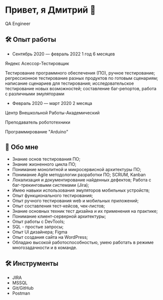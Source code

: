 # Привет, я Дмитрий 👋


QA Engineer  

## 🛠 Опыт работы
*   Сентябрь 2020 — февраль 2022
1 год 6 месяцев

Яндекс
Асессор-Тестировщик

Тестирование программного обеспечения (ПО), ручное тестирование; регрессионное тестирование разных продуктов по готовым сценариям; 
написание сценариев для тестирования; исследовательское тестирование новых возможностей; составление баг-репортов, 
работа с различными эмуляторами

*   Февраль 2020 — март 2020
2 месяца
 
Центр Внешкольной Работы-Академический

Преподаватель робототехники

Программирование "Arduino"



## 🙂 Обо мне
*   Знание основ тестирования ПО;
*   Знание жизненного цикла ПО;
*   Понимание монолитной и микросервисной архитектуры ПО;
*   Понимание Agile методологии разработки ПО; SCRUM, Kanban
*   Локализация и документирование найденных дефектов; Работа с баг-трекинговыми системами (Jira);
*   Имею навыки использования эмуляторов мобильных устройств;
*   Опыт функционального тестирования;
*   Опыт ручного тестирования web и мобильных приложений;
*   Опыт составления тест-кейсов, чек-листов;
*   Знание основных техник тест дизайна и их применения на практике;
*   Понимание клиент-серверной архитектуры;
*   Опыт работы с DevTools;
*   SQL - простые запросы;
*   Опыт UI дизайнера; Figma
*   Опыт создания сайта на WordPress;
*   Обладаю высокой работоспособностью, умею работать в режиме многозадачности и в команде.

## 🛠 Инструменты
*   JIRA
*   MSSQL
*   Git/GitHub
*   Postman

